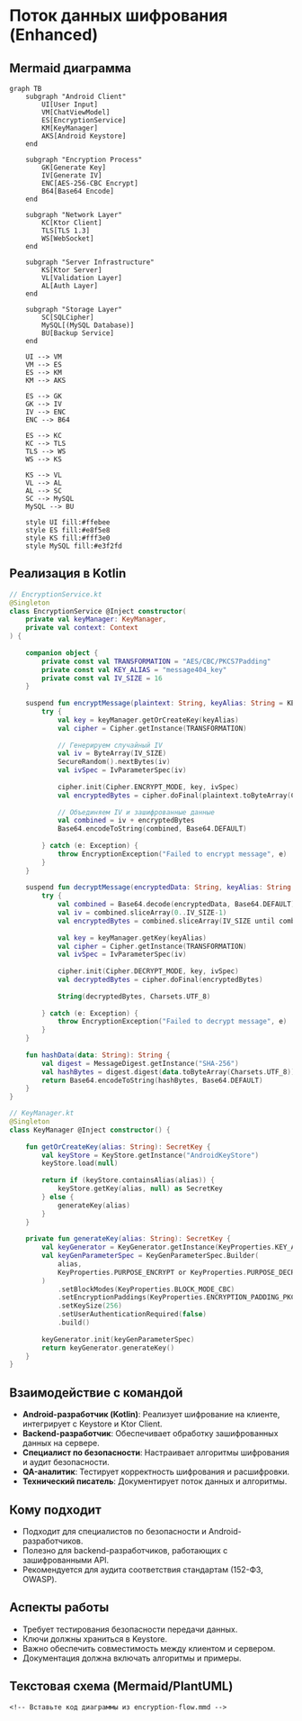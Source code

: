 # Поток данных шифрования (Enhanced)

## Mermaid диаграмма
```mermaid
graph TB
    subgraph "Android Client"
        UI[User Input]
        VM[ChatViewModel]
        ES[EncryptionService]
        KM[KeyManager]
        AKS[Android Keystore]
    end
    
    subgraph "Encryption Process"
        GK[Generate Key]
        IV[Generate IV]
        ENC[AES-256-CBC Encrypt]
        B64[Base64 Encode]
    end
    
    subgraph "Network Layer"
        KC[Ktor Client]
        TLS[TLS 1.3]
        WS[WebSocket]
    end
    
    subgraph "Server Infrastructure"
        KS[Ktor Server]
        VL[Validation Layer]
        AL[Auth Layer]
    end
    
    subgraph "Storage Layer"
        SC[SQLCipher]
        MySQL[(MySQL Database)]
        BU[Backup Service]
    end
    
    UI --> VM
    VM --> ES
    ES --> KM
    KM --> AKS
    
    ES --> GK
    GK --> IV
    IV --> ENC
    ENC --> B64
    
    ES --> KC
    KC --> TLS
    TLS --> WS
    WS --> KS
    
    KS --> VL
    VL --> AL
    AL --> SC
    SC --> MySQL
    MySQL --> BU
    
    style UI fill:#ffebee
    style ES fill:#e8f5e8
    style KS fill:#fff3e0
    style MySQL fill:#e3f2fd
```

## Реализация в Kotlin

```kotlin
// EncryptionService.kt
@Singleton
class EncryptionService @Inject constructor(
    private val keyManager: KeyManager,
    private val context: Context
) {
    
    companion object {
        private const val TRANSFORMATION = "AES/CBC/PKCS7Padding"
        private const val KEY_ALIAS = "message404_key"
        private const val IV_SIZE = 16
    }
    
    suspend fun encryptMessage(plaintext: String, keyAlias: String = KEY_ALIAS): String = withContext(Dispatchers.IO) {
        try {
            val key = keyManager.getOrCreateKey(keyAlias)
            val cipher = Cipher.getInstance(TRANSFORMATION)
            
            // Генерируем случайный IV
            val iv = ByteArray(IV_SIZE)
            SecureRandom().nextBytes(iv)
            val ivSpec = IvParameterSpec(iv)
            
            cipher.init(Cipher.ENCRYPT_MODE, key, ivSpec)
            val encryptedBytes = cipher.doFinal(plaintext.toByteArray(Charsets.UTF_8))
            
            // Объединяем IV и зашифрованные данные
            val combined = iv + encryptedBytes
            Base64.encodeToString(combined, Base64.DEFAULT)
            
        } catch (e: Exception) {
            throw EncryptionException("Failed to encrypt message", e)
        }
    }
    
    suspend fun decryptMessage(encryptedData: String, keyAlias: String = KEY_ALIAS): String = withContext(Dispatchers.IO) {
        try {
            val combined = Base64.decode(encryptedData, Base64.DEFAULT)
            val iv = combined.sliceArray(0..IV_SIZE-1)
            val encryptedBytes = combined.sliceArray(IV_SIZE until combined.size)
            
            val key = keyManager.getKey(keyAlias)
            val cipher = Cipher.getInstance(TRANSFORMATION)
            val ivSpec = IvParameterSpec(iv)
            
            cipher.init(Cipher.DECRYPT_MODE, key, ivSpec)
            val decryptedBytes = cipher.doFinal(encryptedBytes)
            
            String(decryptedBytes, Charsets.UTF_8)
            
        } catch (e: Exception) {
            throw EncryptionException("Failed to decrypt message", e)
        }
    }
    
    fun hashData(data: String): String {
        val digest = MessageDigest.getInstance("SHA-256")
        val hashBytes = digest.digest(data.toByteArray(Charsets.UTF_8))
        return Base64.encodeToString(hashBytes, Base64.DEFAULT)
    }
}
```

```kotlin
// KeyManager.kt
@Singleton
class KeyManager @Inject constructor() {
    
    fun getOrCreateKey(alias: String): SecretKey {
        val keyStore = KeyStore.getInstance("AndroidKeyStore")
        keyStore.load(null)
        
        return if (keyStore.containsAlias(alias)) {
            keyStore.getKey(alias, null) as SecretKey
        } else {
            generateKey(alias)
        }
    }
    
    private fun generateKey(alias: String): SecretKey {
        val keyGenerator = KeyGenerator.getInstance(KeyProperties.KEY_ALGORITHM_AES, "AndroidKeyStore")
        val keyGenParameterSpec = KeyGenParameterSpec.Builder(
            alias,
            KeyProperties.PURPOSE_ENCRYPT or KeyProperties.PURPOSE_DECRYPT
        )
            .setBlockModes(KeyProperties.BLOCK_MODE_CBC)
            .setEncryptionPaddings(KeyProperties.ENCRYPTION_PADDING_PKCS7)
            .setKeySize(256)
            .setUserAuthenticationRequired(false)
            .build()
        
        keyGenerator.init(keyGenParameterSpec)
        return keyGenerator.generateKey()
    }
}
```

## Взаимодействие с командой
- **Android-разработчик (Kotlin)**: Реализует шифрование на клиенте, интегрирует с Keystore и Ktor Client.
- **Backend-разработчик**: Обеспечивает обработку зашифрованных данных на сервере.
- **Специалист по безопасности**: Настраивает алгоритмы шифрования и аудит безопасности.
- **QA-аналитик**: Тестирует корректность шифрования и расшифровки.
- **Технический писатель**: Документирует поток данных и алгоритмы.

## Кому подходит
- Подходит для специалистов по безопасности и Android-разработчиков.
- Полезно для backend-разработчиков, работающих с зашифрованными API.
- Рекомендуется для аудита соответствия стандартам (152-ФЗ, OWASP).

## Аспекты работы
- Требует тестирования безопасности передачи данных.
- Ключи должны храниться в Keystore.
- Важно обеспечить совместимость между клиентом и сервером.
- Документация должна включать алгоритмы и примеры.

## Текстовая схема (Mermaid/PlantUML)
```mermaid
<!-- Вставьте код диаграммы из encryption-flow.mmd -->
``` 